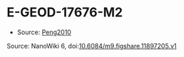<a name="material" />

# E-GEOD-17676-M2
<script type="application/ld+json">
  {
    "@context": "https://schema.org/",
    "@type": "ChemicalSubstance",
    "@id": "https://egonw.github.io/nanowiki/nanowiki429.html#material",
    "http://purl.org/dc/terms/conformsTo":
      {
        "@type": "CreativeWork",
        "@id": "https://bioschemas.org/profiles/ChemicalSubstance/0.4-RELEASE/"
      },
    "identfier": "429",
    "name": "E-GEOD-17676-M2",
    "url": "https://egonw.github.io/nanowiki/nanowiki429.html#material",
    "sameAs": "http://127.0.0.1/mediawiki/index.php/Special:URIResolver/E-2DGEOD-2D17676-2DM2"
  }
</script>


* Source: [Peng2010](Peng2010.md)


Source: NanoWiki 6, doi:[10.6084/m9.figshare.11897205.v1](https://doi.org/10.6084/m9.figshare.11897205.v1)

